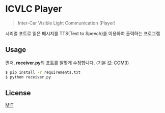 # ICVLC Player

> Inter-Car Visible Light Communication (Player)

시리얼 포트로 읽은 메시지를 TTS(Text to Speech)를 이용하여 출력하는 프로그램

## Usage

먼저, **receiver.py**의 포트를 알맞게 수정합니다. (기본 값: COM3)

```sh
$ pip install -r requirements.txt
$ python receiver.py
```

## License

[MIT](https://github.com/icvlc/player/blob/master/LICENSE)